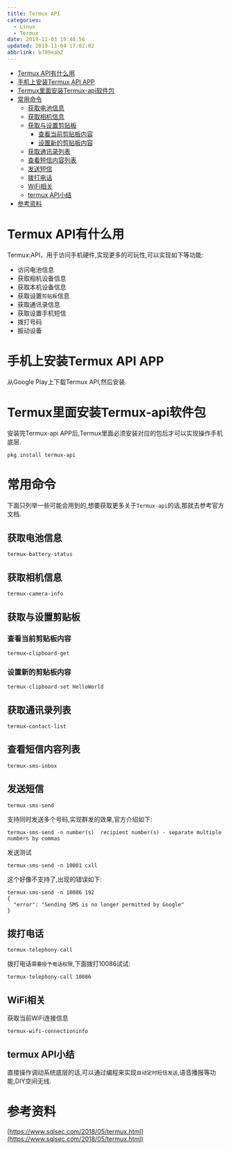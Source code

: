 ```yaml
---
title: Termux API
categories: 
  - Linux
  - Termux
date: 2019-11-03 19:40:56
updated: 2019-11-04 17:02:02
abbrlink: b709eab2
---
```

- [Termux API有什么用](/blog/b709eab2/#Termux-API有什么用)
- [手机上安装Termux API APP](/blog/b709eab2/#手机上安装Termux-API-APP)
- [Termux里面安装Termux-api软件包](/blog/b709eab2/#Termux里面安装Termux-api软件包)
- [常用命令](/blog/b709eab2/#常用命令)
    - [获取电池信息](/blog/b709eab2/#获取电池信息)
    - [获取相机信息](/blog/b709eab2/#获取相机信息)
    - [获取与设置剪贴板](/blog/b709eab2/#获取与设置剪贴板)
        - [查看当前剪贴板内容](/blog/b709eab2/#查看当前剪贴板内容)
        - [设置新的剪贴板内容](/blog/b709eab2/#设置新的剪贴板内容)
    - [获取通讯录列表](/blog/b709eab2/#获取通讯录列表)
    - [查看短信内容列表](/blog/b709eab2/#查看短信内容列表)
    - [发送短信](/blog/b709eab2/#发送短信)
    - [拨打电话](/blog/b709eab2/#拨打电话)
    - [WiFi相关](/blog/b709eab2/#WiFi相关)
    - [termux API小结](/blog/b709eab2/#termux-API小结)
- [参考资料](/blog/b709eab2/#参考资料)

<!--more-->
<script src="https://cdn.bootcss.com/jquery/3.4.0/jquery.slim.min.js"></script>
<script>$(document).ready(function () {$(".post-body > ul:nth-child(1)").hide();});</script>

<!--end-->
# Termux API有什么用 #
Termux:API，用于访问手机硬件,实现更多的可玩性,可以实现如下等功能:
- 访问电池信息
- 获取相机设备信息
- 获取本机设备信息
- 获取设置`剪贴板`信息
- 获取通讯录信息
- 获取设置手机短信
- 拨打号码
- 振动设备

# 手机上安装Termux API APP #
从Google Play上下载Termux API,然后安装.
# Termux里面安装Termux-api软件包 #
安装完Termux-api APP后,Termux里面必须安装对应的包后才可以实现操作手机底层. 
```shell
pkg install termux-api
```
# 常用命令 #
下面只列举一些可能会用到的,想要获取更多关于`Termux-api`的话,那就去参考官方文档.
## 获取电池信息 ##
```shell
termux-battery-status
```
## 获取相机信息 ##
```shell
termux-camera-info
```
## 获取与设置剪贴板 ##
### 查看当前剪贴板内容 ###
```shell
termux-clipboard-get
```
### 设置新的剪贴板内容 ###
```shell
termux-clipboard-set HelloWorld
```
## 获取通讯录列表 ##
```shell
termux-contact-list
```
## 查看短信内容列表 ##
```shell
termux-sms-inbox
```
## 发送短信 ##
```shell
termux-sms-send
```
支持同时发送多个号码,实现群发的效果,官方介绍如下:
```shell
termux-sms-send -n number(s)  recipient number(s) - separate multiple numbers by commas
```
发送测试
```shell
termux-sms-send -n 10001 cxll
```
这个好像不支持了,出现的错误如下:
```shell
termux-sms-send -n 10086 192
{
  "error": "Sending SMS is no longer permitted by Google"
}
```
## 拨打电话 ##
```shell
termux-telephony-call
```
拨打电话`需要授予电话权限`,下面拨打10086试试:
```shell
termux-telephony-call 10086
```
## WiFi相关 ##
获取当前WiFi连接信息
```shell
termux-wifi-connectioninfo
```
## termux API小结 ##
直接操作调动系统底层的话,可以通过编程来实现`自动定时短信发送`,语音播报等功能,DIY空间无线.

# 参考资料 #
[https://www.sqlsec.com/2018/05/termux.html](https://www.sqlsec.com/2018/05/termux.html)
